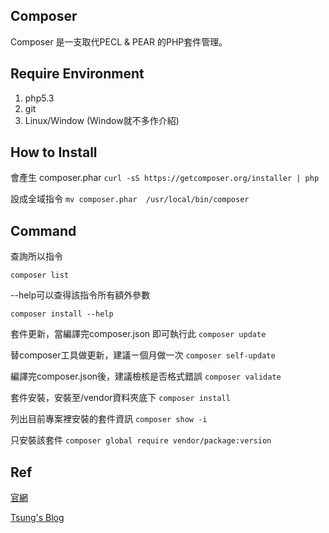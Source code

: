 ## Composer

Composer 是一支取代PECL & PEAR 的PHP套件管理。

## Require Environment

1. php5.3
2. git
3. Linux/Window (Window就不多作介紹)

## How to Install

會產生 composer.phar
`curl -sS https://getcomposer.org/installer | php`

設成全域指令
`mv composer.phar  /usr/local/bin/composer`

## Command

查詢所以指令

`composer list`

--help可以查得該指令所有額外參數

`composer install --help`

套件更新，當編譯完composer.json 即可執行此
`composer update`

替composer工具做更新，建議ㄧ個月做一次
`composer self-update` 

編譯完composer.json後，建議檢核是否格式錯誤
`composer validate`

套件安裝，安裝至/vendor資料夾底下
`composer install`

列出目前專案裡安裝的套件資訊
`composer show -i`

只安裝該套件
`composer global require vendor/package:version`


## Ref
[官網](https://getcomposer.org/)

[Tsung's Blog](https://blog.longwin.com.tw/2013/05/php-composer-package-library-2013/)
